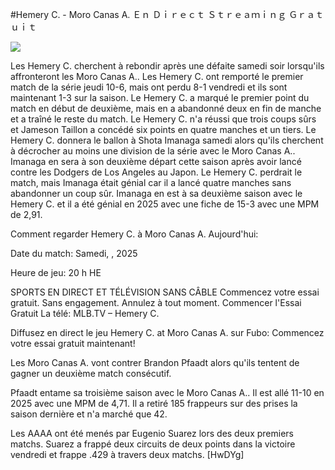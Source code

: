 #Hemery C. - Moro Canas A. Ｅｎ Ｄｉｒｅｃｔ Ｓｔｒｅａｍｉｎｇ Ｇｒａｔｕｉｔ  
  
  
[![](https://i.imgur.com/qSNzIqt.png)](https://movie.rssnews.media/DzVdPZr.php)  
  
Les Hemery C. cherchent à rebondir après une défaite samedi soir lorsqu'ils affronteront les Moro Canas A.. Les Hemery C. ont remporté le premier match de la série jeudi 10-6, mais ont perdu 8-1 vendredi et ils sont maintenant 1-3 sur la saison. Le Hemery C. a marqué le premier point du match en début de deuxième, mais en a abandonné deux en fin de manche et a traîné le reste du match. Le Hemery C. n'a réussi que trois coups sûrs et Jameson Taillon a concédé six points en quatre manches et un tiers. Le Hemery C. donnera le ballon à Shota Imanaga samedi alors qu'ils cherchent à décrocher au moins une division de la série avec le Moro Canas A.. Imanaga en sera à son deuxième départ cette saison après avoir lancé contre les Dodgers de Los Angeles au Japon. Le Hemery C. perdrait le match, mais Imanaga était génial car il a lancé quatre manches sans abandonner un coup sûr. Imanaga en est à sa deuxième saison avec le Hemery C. et il a été génial en 2025 avec une fiche de 15-3 avec une MPM de 2,91.

Comment regarder Hemery C. à Moro Canas A. Aujourd'hui:

Date du match: Samedi, , 2025

Heure de jeu: 20 h HE

SPORTS EN DIRECT ET TÉLÉVISION SANS CÂBLE
Commencez votre essai gratuit. Sans engagement. Annulez à tout moment.
Commencer l'Essai Gratuit
La télé: MLB.TV – Hemery C.

Diffusez en direct le jeu Hemery C. at Moro Canas A. sur Fubo: Commencez votre essai gratuit maintenant!

Les Moro Canas A. vont contrer Brandon Pfaadt alors qu'ils tentent de gagner un deuxième match consécutif.

Pfaadt entame sa troisième saison avec le Moro Canas A.. Il est allé 11-10 en 2025 avec une MPM de 4,71. Il a retiré 185 frappeurs sur des prises la saison dernière et n'a marché que 42.

Les AAAA ont été menés par Eugenio Suarez lors des deux premiers matchs. Suarez a frappé deux circuits de deux points dans la victoire vendredi et frappe .429 à travers deux matchs. [HwDYg]